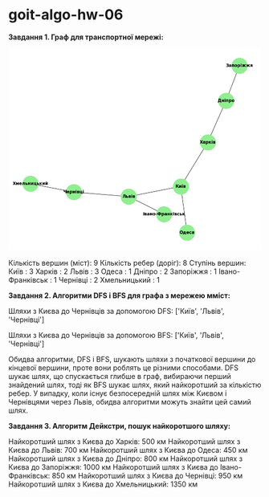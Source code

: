# goit-algo-hw-06

**Завдання 1. Граф для транспортної мережі:**

![1715434315732](image/README/1715434315732.png)

Кількість вершин (міст): 9
Кількість ребер (доріг): 8
Ступінь вершин:
Київ : 3
Харків : 2
Львів : 3
Одеса : 1
Дніпро : 2
Запоріжжя : 1
Івано-Франківськ : 1
Чернівці : 2
Хмельницький : 1


**Завдання 2. Алгоритми DFS і BFS для графа з мережею мміст:**

Шляхи з Києва до Чернівців за допомогою DFS:
['Київ', 'Львів', 'Чернівці']

Шляхи з Києва до Чернівців за допомогою BFS:
['Київ', 'Львів', 'Чернівці']

Обидва алгоритми, DFS і BFS, шукають шляхи з початкової вершини до кінцевої вершини, проте вони роблять це різними способами. DFS шукає шлях, що спускається глибше в граф, вибираючи перший знайдений шлях, тоді як BFS шукає шлях, який найкоротший за кількістю ребер. У випадку, коли існує безпосередній шлях між Києвом і Чернівцями через Львів, обидва алгоритми можуть знайти цей самий шлях.


**Завдання 3.  Алгоритм Дейкстри, пошук найкоротшого шляху:**

Найкоротший шлях з Києва до Харків: 500 км
Найкоротший шлях з Києва до Львів: 700 км
Найкоротший шлях з Києва до Одеса: 450 км
Найкоротший шлях з Києва до Дніпро: 800 км
Найкоротший шлях з Києва до Запоріжжя: 1000 км
Найкоротший шлях з Києва до Івано-Франківськ: 850 км
Найкоротший шлях з Києва до Чернівці: 950 км
Найкоротший шлях з Києва до Хмельницький: 1350 км
